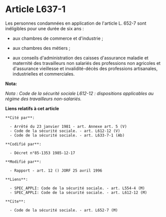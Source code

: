 # Article L637-1

Les personnes condamnées en application de l'article L. 652-7 sont inéligibles pour une durée de six ans :

- aux chambres de commerce et d'industrie ;

- aux chambres des métiers ;

- aux conseils d'administration des caisses d'assurance maladie et maternité des travailleurs non salariés des professions
non agricoles et d'assurance vieillesse et invalidité-décès des professions artisanales, industrielles et commerciales.

**Nota:**

*Nota : Code de la sécurité sociale L612-12 : dispositions applicables au régime des travailleurs non-salariés.*

**Liens relatifs à cet article**

	**Cité par**:

	  - Arrêté du 23 janvier 1981 - art. Annexe art. 5 (V)
	  - Code de la sécurité sociale. - art. L612-12 (V)
	  - Code de la sécurité sociale. - art. L633-7-1 (Ab)

	**Codifié par**:

	  - Décret n°85-1353 1985-12-17

	**Modifié par**:

	  - Rapport - art. 12 () JORF 25 avril 1996

	**Liens**:

	  - SPEC_APPLI: Code de la sécurité sociale. - art. L554-4 (M)
	  - SPEC_APPLI: Code de la sécurité sociale. - art. L612-12 (M)

	**Cite**:

	  - Code de la sécurité sociale. - art. L652-7 (M)
